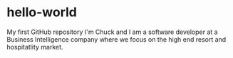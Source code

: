 # hello-world
My first GitHub repository
I'm Chuck and I am a software developer at a Business Intelligence company where
we focus on the high end resort and hospitatlity market.
